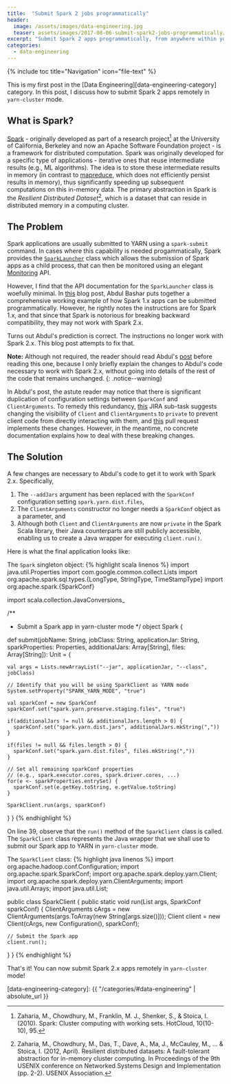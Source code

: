 ```yaml
---
title:  "Submit Spark 2 jobs programmatically"
header:
  image: /assets/images/data-engineering.jpg
  teaser: assets/images/2017-08-06-submit-spark2-jobs-programmatically/spark.png
excerpt: "Submit Spark 2 apps programmatically, from anywhere within your code."
categories:
  - data-engineering
---
```


{% include toc title="Navigation" icon="file-text" %}

This is my first post in the [Data Engineering][data-engineering-category] category. In this post, I discuss how to submit Spark 2 apps remotely in `yarn-cluster` mode.

## What is Spark?
[Spark](http://spark.apache.org/) - originally developed as part of a research project[^spark-research] at the University of California, Berkeley and now an Apache Software Foundation project - is a framework for distributed computation. Spark was originally developed for a specific type of applications - iterative ones that reuse intermediate results (e.g., ML algorithms). The idea is to store these intermediate results in memory (in contrast to [mapreduce](https://hadoop.apache.org/docs/r1.2.1/mapred_tutorial.html), which does not efficiently persist results in memory), thus significantly speeding up subsequent computations on this in-memory data. The primary abstraction in Spark is the *Resilient Distributed Dataset*[^rdd], which is a dataset that can reside in distributed memory in a computing cluster.  

## The Problem
Spark applications are usually submitted to YARN using a `spark-submit` command. In cases where this capability is needed progammatically, Spark provides the [`SparkLauncher`](http://spark.apache.org/docs/1.6.0/api/java/index.html?org/apache/spark/launcher/package-summary.html) class which allows the submission of Spark apps as a child process, that can then be monitored using an elegant [Monitoring](https://spark.apache.org/docs/latest/monitoring.html) API.

However, I find that the API documentation for the `SparkLauncher` class is woefully minimal. In [this](http://blog.rocana.com/how-to-submit-spark-jobs-to-yarn-from-java) blog post, Abdul Bashar puts together a comprehensive working example of how Spark 1.x apps can be submitted programmatically. However, he rightly notes the instructions are for Spark 1.x, and that since that Spark is notorious for breaking backward compatibility, they may not work with Spark 2.x.

Turns out Abdul's prediction is correct. The instructions no longer work with Spark 2.x. This blog post attempts to fix that.

**Note:** Although not required, the reader should read Abdul's [post](http://blog.rocana.com/how-to-submit-spark-jobs-to-yarn-from-java) before reading this one, because I only briefly explain the changes to Abdul's code necessary to work with Spark 2.x, without going into details of the rest of the code that remains unchanged.
{: .notice--warning}

In Abdul's post, the astute reader may notice that there is significant duplication of configuration settings between `SparkConf` and `ClientArguments`. To remedy this redundancy, [this](https://issues.apache.org/jira/browse/SPARK-12343) JIRA sub-task suggests changing the visibility of `Client` and `ClientArguments` to `private` to prevent client code from directly interacting with them, and [this](https://github.com/apache/spark/pull/11603) pull request implements these changes. However, in the meantime, no concrete documentation explains how to deal with these breaking changes.

## The Solution
A few changes are necessary to Abdul's code to get it to work with Spark 2.x. Specifically,

1. The `--addJars` argument has been replaced with the `SparkConf` configuration setting `spark.yarn.dist.files`,
2. The `ClientArguments` constructor no longer needs a `SparkConf` object as a parameter, and
3. Although both `Client` and `ClientArguments` are now `private` in the Spark Scala library, their Java counterparts are still publicly accessible, enabling us to create a Java wrapper for executing `client.run()`.

Here is what the final application looks like:

The `Spark` singleton object:
{% highlight scala linenos %}
import java.util.Properties
import com.google.common.collect.Lists
import org.apache.spark.sql.types.{LongType, StringType, TimeStampType}
import org.apache.spark.{SparkConf}

import scala.collection.JavaConversions_

/**
  * Submit a Spark app in yarn-cluster mode
  */
object Spark {

  def submit(jobName: String, jobClass: String, applicationJar: String,
             sparkProperties: Properties, additionalJars: Array[String],
             files: Array[String]): Unit = {

    val args = Lists.newArrayList("--jar", applicationJar, "--class", jobClass)

    // Identify that you will be using SparkClient as YARN mode
    System.setProperty("SPARK_YARN_MODE", "true")

    val sparkConf = new SparkConf
    sparkConf.set("spark.yarn.preserve.staging.files", "true")

    if(additionalJars != null && additionalJars.length > 0) {
      sparkConf.set("spark.yarn.dist.jars", additionalJars.mkString(","))
    }

    if(files != null && files.length > 0) {
      sparkConf.set("spark.yarn.dist.files", files.mkString(","))
    }

    // Set all remaining sparkConf properties
    // (e.g., spark.executor.cores, spark.driver.cores, ...)
    for(e <- sparkProperties.entrySet) {
      sparkConf.set(e.getKey.toString, e.getValue.toString)
    }

    SparkClient.run(args, sparkConf)
  }
}
{% endhighlight %}

On line 39, observe that the `run()` method  of the `SparkClient` class is called. The `SparkClient` class represents the Java wrapper that we shall use to submit our Spark app to YARN in `yarn-cluster` mode.

The `SparkClient` class:
{% highlight java linenos %}
import org.apache.hadoop.conf.Configuration;
import org.apache.spark.SparkConf;
import org.apache.spark.deploy.yarn.Client;
import org.apache.spark.deploy.yarn.ClientArguments;
import java.util.Arrays;
import java.util.List;

public class SparkClient {
  public static void run(List<String> args, SparkConf sparkConf) {
    ClientArguments cArgs = new ClientArguments(args.ToArray(new String[args.size()]));
    Client client = new Client(cArgs, new Configuration(), sparkConf);

    // Submit the Spark app
    client.run();
  }
}
{% endhighlight %}

That's it! You can now submit Spark 2.x apps remotely in `yarn-cluster` mode!

[data-engineering-category]: {{ "/categories/#data-engineering" | absolute_url }}
[^spark-research]: Zaharia, M., Chowdhury, M., Franklin, M. J., Shenker, S., & Stoica, I. (2010). Spark: Cluster computing with working sets. HotCloud, 10(10-10), 95.
[^rdd]: Zaharia, M., Chowdhury, M., Das, T., Dave, A., Ma, J., McCauley, M., ... & Stoica, I. (2012, April). Resilient distributed datasets: A fault-tolerant abstraction for in-memory cluster computing. In Proceedings of the 9th USENIX conference on Networked Systems Design and Implementation (pp. 2-2). USENIX Association.
